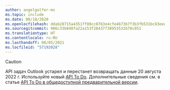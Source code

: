 ```yaml
---
author: angelgolfer-ms
ms.topic: include
ms.date: 08/18/2020
ms.openlocfilehash: ddab28715a4351ff08cc0763e4cfe4b73b7f3b3fb531bc83eeee07cb2fb3041d
ms.sourcegitcommit: 986c33b848fa22a153f28437738953532b78c051
ms.translationtype: HT
ms.contentlocale: ru-RU
ms.lasthandoff: 08/05/2021
ms.locfileid: "57192028"
---
```

<!-- markdownlint-disable MD041-->

> [!CAUTION]
> API задач Outlook устарел и перестанет возвращать данные 20 августа 2022 г. Используйте новый [API To Do](/graph/api/resources/todo-overview). Дополнительные сведения см. в статье [API To Do в общедоступной предварительной версии](https://developer.microsoft.com/graph/blogs/the-new-improved-microsoft-graph-to-do-apis-are-now-in-public-preview/).
